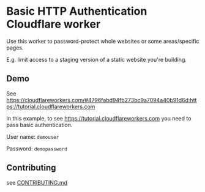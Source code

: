 # Basic HTTP Authentication Cloudflare worker

Use this worker to password-protect whole websites or some areas/specific pages.

E.g. limit access to a staging version of a static website you're building.

## Demo

See <https://cloudflareworkers.com/#4796fabd94fb273bc9a7094a40b91d6d:https://tutorial.cloudflareworkers.com>

In this example, to see <https://tutorial.cloudflareworkers.com>
you need to pass basic authentication.

User name: `demouser`

Password: `demopassword`

## Contributing

see [CONTRIBUTING.md](CONTRIBUTING.md)
